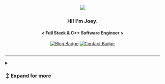 
<div id="header" align="center">
  <img src="https://i.imgur.com/JmWKFzo.png"/>
</div>
<div id="header" align="center">
  <h3>Hi! I'm Joey.</h3>
  <h4>< Full Stack & C++ Software Engineer ></h4>
</div>
<div id="badges" align="center">
  <!--<a href="https://joeeey.com"><img src="https://img.shields.io/badge/website-black?logo=react&style=for-the-badge&logoColor=white" alt="Website Badge"/></a>-->
  <a href="https://joeeey.com/blog"><img src="https://img.shields.io/badge/blog-black?logo=rss&style=for-the-badge&logoColor=white" alt="Blog Badge"/></a>
  <a href="https://joeeey.com/contact"><img src="https://img.shields.io/badge/contact-black?logo=mail.ru&style=for-the-badge&logoColor=white" alt="Contact Badge"/></a>
</div>

<br/>

---

<!-- Outer collapsible section -->
<details>
  <summary><h3>↕️ Expand for more</h3></summary>

<!-- Inner 'About Me' section -->
<details>
  <summary><h4>:man_technologist: About Me</h4></summary>

- :telescope: I'm currently employed full-time as a C++ Software Engineer.

- :heart: In my free time I'm building a project using Flask (coming soon).

</details>

<!-- Inner 'Projects' section -->
<details>
  <summary><h4>:gear: Projects</h4></summary>
  
  <img src="https://github-readme-stats.vercel.app/api?username=itsmejoeeey" alt="Joey's Github statistics" />
  
  <ul>
    <li>Coming soon</li>
  </ul>
</details>
  
<!-- Inner 'Languages and Tools' section -->
<details>
  <summary><h4>:hammer_and_wrench: Languages and Tools</h4></summary>
  <img src="https://github.com/devicons/devicon/blob/master/icons/cplusplus/cplusplus-original.svg" title="C++" alt="C++" width="36" height="36"/>
  
  <h5>Full Stack:</h5>
  <table>
    <tr>
      <th>Category</th>
      <th>Technologies</th>
    </tr>
    <tr>
      <td>Frameworks</td>
      <td>
        <img src="https://github.com/devicons/devicon/blob/master/icons/gatsby/gatsby-original.svg" title="Gatsby" alt="Gatsby" width="36" height="36"/>
        <img src="https://github.com/devicons/devicon/blob/master/icons/nextjs/nextjs-original.svg" title="Next.js" alt="Next.js" width="36" height="36"/>
      </td>
    </tr>
    <tr>
      <td>Core</td>
      <td>
        <img src="https://github.com/devicons/devicon/blob/master/icons/javascript/javascript-original.svg" title="Javascript" alt="Javascript" width="36" height="36"/>
        <img src="https://github.com/devicons/devicon/blob/master/icons/nodejs/nodejs-original.svg" title="NodeJS" alt="NodeJS" width="36" height="36"/>
        <img src="https://github.com/devicons/devicon/blob/master/icons/python/python-original.svg" title="Python" alt="Python" width="36" height="36"/>
      </td>
    </tr>
    <tr>
      <td>Cloud</td>
      <td>
        <img src="https://github.com/devicons/devicon/blob/master/icons/amazonwebservices/amazonwebservices-original.svg" title="Amazon Web Services" alt="Amazon Web Services" width="36" height="36"/>
        <img src="https://github.com/devicons/devicon/blob/develop/icons/cloudflare/cloudflare-original.svg" title="Cloudflare" alt="Cloudflare" width="36" height="36"/>
      </td>
    </tr>
    <tr>
      <td>DevOps</td>
      <td>
        <img src="https://github.com/devicons/devicon/blob/master/icons/docker/docker-original.svg" title="Docker" alt="Docker" width="36" height="36"/>
      </td>
    </tr>
    <tr>
      <td>Misc</td>
      <td>
        <img src="https://github.com/devicons/devicon/blob/master/icons/linux/linux-original.svg" title="Linux" alt="Linux" width="36" height="36"/>
      </td>
    </tr>
  </table>
</details>

<!-- Inner 'Latest posts' section -->
<details>
  <summary><h4>:writing_hand: Latest posts</h4></summary>

<!-- BLOG-POST-LIST:START -->
- [Self-hosting Netlify CMS without Netlify](https://joeeey.com/blog/self-hosting-netlify-cms-without-netlify)
- [Hello world!](https://joeeey.com/blog/hello-world)
<!-- BLOG-POST-LIST:END -->

[View more](https://joeeey.com/blog/)
  
</details>
</details>

